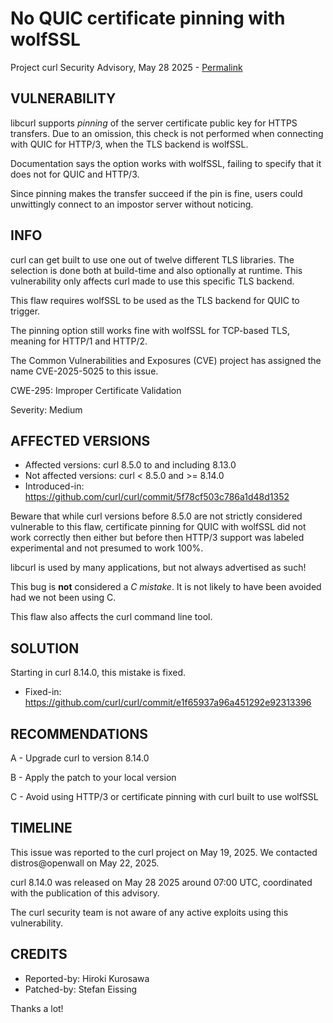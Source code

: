 No QUIC certificate pinning with wolfSSL
========================================

Project curl Security Advisory, May 28 2025 -
[Permalink](https://curl.se/docs/CVE-2025-5025.html)

VULNERABILITY
-------------

libcurl supports *pinning* of the server certificate public key for HTTPS
transfers. Due to an omission, this check is not performed when connecting
with QUIC for HTTP/3, when the TLS backend is wolfSSL.

Documentation says the option works with wolfSSL, failing to specify that it
does not for QUIC and HTTP/3.

Since pinning makes the transfer succeed if the pin is fine, users could
unwittingly connect to an impostor server without noticing.

INFO
----

curl can get built to use one out of twelve different TLS libraries. The
selection is done both at build-time and also optionally at runtime. This
vulnerability only affects curl made to use this specific TLS backend.

This flaw requires wolfSSL to be used as the TLS backend for QUIC to trigger.

The pinning option still works fine with wolfSSL for TCP-based TLS, meaning
for HTTP/1 and HTTP/2.

The Common Vulnerabilities and Exposures (CVE) project has assigned the name
CVE-2025-5025 to this issue.

CWE-295: Improper Certificate Validation

Severity: Medium

AFFECTED VERSIONS
-----------------

- Affected versions: curl 8.5.0 to and including 8.13.0
- Not affected versions: curl < 8.5.0 and >= 8.14.0
- Introduced-in: https://github.com/curl/curl/commit/5f78cf503c786a1d48d1352

Beware that while curl versions before 8.5.0 are not strictly considered
vulnerable to this flaw, certificate pinning for QUIC with wolfSSL did not
work correctly then either but before then HTTP/3 support was labeled
experimental and not presumed to work 100%.

libcurl is used by many applications, but not always advertised as such!

This bug is **not** considered a *C mistake*. It is not likely to have been
avoided had we not been using C.

This flaw also affects the curl command line tool.

SOLUTION
------------

Starting in curl 8.14.0, this mistake is fixed.

- Fixed-in: https://github.com/curl/curl/commit/e1f65937a96a451292e92313396

RECOMMENDATIONS
--------------

 A - Upgrade curl to version 8.14.0

 B - Apply the patch to your local version

 C - Avoid using HTTP/3 or certificate pinning with curl built to use wolfSSL

TIMELINE
--------

This issue was reported to the curl project on May 19, 2025. We contacted
distros@openwall on May 22, 2025.

curl 8.14.0 was released on May 28 2025 around 07:00 UTC, coordinated with the
publication of this advisory.

The curl security team is not aware of any active exploits using this
vulnerability.

CREDITS
-------

- Reported-by: Hiroki Kurosawa
- Patched-by: Stefan Eissing

Thanks a lot!
